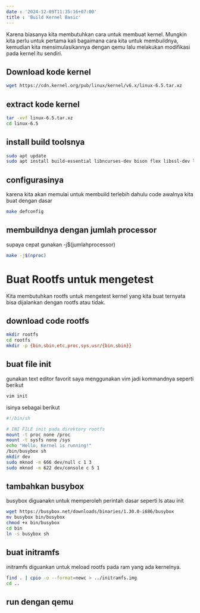```yaml
---
date : '2024-12-09T11:35:16+07:00'
title : 'Build Kernel Basic'
---
```


Karena biasanya kita membutuhkan cara untuk membuat kernel. Mungkin kita perlu untuk pertama kali bagaimana cara kita untuk membuildnya, kemudian kita mensimulasikannya dengan qemu lalu melakukan modifikasi pada kernel itu sendiri.

## Download kode kernel
```bash
wget https://cdn.kernel.org/pub/linux/kernel/v6.x/linux-6.5.tar.xz
```
## extract kode kernel
```bash
tar -xvf linux-6.5.tar.xz
cd linux-6.5
```

## install build toolsnya
```bash
sudo apt update
sudo apt install build-essential libncurses-dev bison flex libssl-dev libelf-dev
```


## configurasinya
karena kita akan memulai untuk membuild terlebih dahulu code awalnya kita buat dengan dasar
```bash
make defconfig

```
## membuildnya dengan jumlah processor
supaya cepat gunakan -j$(jumlahprocessor)
```bash
make -j$(nproc)
```

# Buat Rootfs untuk mengetest 
Kita membutuhkan rootfs untuk mengetest kernel yang kita buat ternyata bisa dijalankan dengan rootfs atau tidak.

## download code rootfs
```bash
mkdir rootfs
cd rootfs
mkdir -p {bin,sbin,etc,proc,sys,usr/{bin,sbin}}

```
## buat file init
gunakan text editor favorit saya menggunakan vim jadi kommandnya seperti berikut

```bash
vim init

```
isinya sebagai berikut
```bash
#!/bin/sh

# INI FILE init pada direktory rootfs
mount -t proc none /proc
mount -t sysfs none /sys
echo "Hello, Kernel is running!"
/bin/busybox sh
mkdir dev
sudo mknod -m 666 dev/null c 1 3
sudo mknod -m 622 dev/console c 5 1
```
## tambahkan busybox
busybox diguanakn untuk memperoleh perintah dasar seperti ls atau init
```bash
wget https://busybox.net/downloads/binaries/1.30.0-i686/busybox
mv busybox bin/busybox
chmod +x bin/busybox
cd bin
ln -s busybox sh
```

## buat initramfs
initramfs diguankan untuk meload rootfs pada ram yang ada kernelnya.
```bash
find . | cpio -o --format=newc > ../initramfs.img
cd ..
```
## run dengan qemu 
